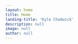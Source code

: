 ```yaml
---
layout: home
title: Home
landing-title: 'Kyle Chadwick'
description: null
image: null
author: null
---
```

